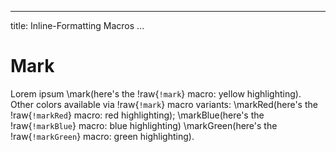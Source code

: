 
---
title: Inline-Formatting Macros
...

# Mark

Lorem ipsum \mark(here's the !raw{`!mark`} macro: yellow highlighting). Other colors available via !raw{`!mark`} macro variants: \markRed(here's the !raw{`!markRed`} macro: red highlighting); \markBlue(here's the !raw{`!markBlue`} macro: blue highlighting) \markGreen(here's the !raw{`!markGreen`} macro: green highlighting).

